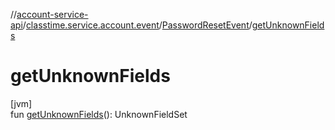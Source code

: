 //[account-service-api](../../../index.md)/[classtime.service.account.event](../index.md)/[PasswordResetEvent](index.md)/[getUnknownFields](get-unknown-fields.md)

# getUnknownFields

[jvm]\
fun [getUnknownFields](get-unknown-fields.md)(): UnknownFieldSet
